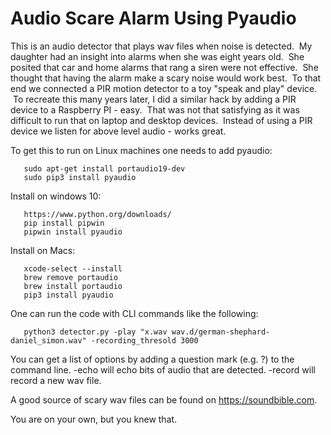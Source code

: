Audio Scare Alarm Using Pyaudio
===============================
This is an audio detector that plays wav files when noise is detected.  My daughter had an insight into alarms when she was eight years old.  She posited that car and home alarms that rang a siren were not effective.  She thought that having the alarm make a scary noise would work best.  To that end we connected a PIR motion detector to a toy "speak and play" device.  To recreate this many years later, I did a similar hack by adding a PIR device to a Raspberry PI - easy.  That was not that satisfying as it was difficult to run that on laptop and desktop devices.  Instead of using a PIR device we listen for above level audio - works great.

To get this to run on Linux machines one needs to add pyaudio:
```
   sudo apt-get install portaudio19-dev
   sudo pip3 install pyaudio
```
Install on windows 10:
```
   https://www.python.org/downloads/
   pip install pipwin
   pipwin install pyaudio
```
Install on Macs:
```
   xcode-select --install
   brew remove portaudio
   brew install portaudio
   pip3 install pyaudio
```
One can run the code with CLI commands like the following:
```
   python3 detector.py -play "x.wav wav.d/german-shephard-daniel_simon.wav" -recording_thresold 3000 
```
You can get a list of options by adding a question mark (e.g. ?) to the command line.  -echo will echo bits of audio that are detected.  -record will record a new wav file.

A good source of scary wav files can be found on https://soundbible.com.

You are on your own, but you knew that.
